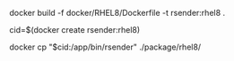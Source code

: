 docker build -f docker/RHEL8/Dockerfile -t rsender:rhel8 .

cid=$(docker create rsender:rhel8)

docker cp "$cid:/app/bin/rsender" ./package/rhel8/
